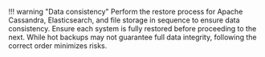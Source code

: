 !!! warning "Data consistency"
    Perform the restore process for Apache Cassandra, Elasticsearch, and file storage in sequence to ensure data consistency. Ensure each system is fully restored before proceeding to the next. While hot backups may not guarantee full data integrity, following the correct order minimizes risks.